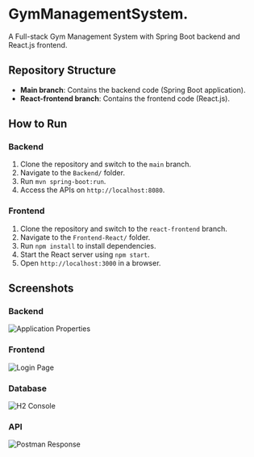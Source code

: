 # GymManagementSystem.
A Full-stack Gym Management System with Spring Boot backend and React.js frontend.

## Repository Structure
- **Main branch**: Contains the backend code (Spring Boot application).
- **React-frontend branch**: Contains the frontend code (React.js).

## How to Run
### Backend
1. Clone the repository and switch to the `main` branch.
2. Navigate to the `Backend/` folder.
3. Run `mvn spring-boot:run`.
4. Access the APIs on `http://localhost:8080`.

### Frontend
1. Clone the repository and switch to the `react-frontend` branch.
2. Navigate to the `Frontend-React/` folder.
3. Run `npm install` to install dependencies.
4. Start the React server using `npm start`.
5. Open `http://localhost:3000` in a browser.

## Screenshots
### Backend
![Application Properties](screenshots/application-properties.png)

### Frontend
![Login Page](screenshots/login-page.png)

### Database
![H2 Console](screenshots/h2-console.png)

### API
![Postman Response](screenshots/postman-response.png)
